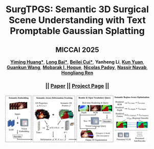 <p align="center">

  <h1 align="center">SurgTPGS: Semantic 3D Surgical Scene Understanding with Text Promptable Gaussian Splatting</h1>

  <h2 align="center">MICCAI 2025</h2>
  <p align="center">
    <a href="https://github.com/lastbasket"><strong>Yiming Huang*</strong></a>,
    <a href="https://longbai-cuhk.github.io/"><strong>Long Bai*</strong></a>,
    <a href="https://beileicui.github.io/"><strong>Beilei Cui*</strong></a>,
    <strong>Yanheng Li</strong>,
    <a href="https://flaick.github.io/"><strong>Kun Yuan</strong></a>,
    <br>
    <a href="https://gkwang-cuhk.github.io/"><strong>Guankun Wang</strong></a>,
    <a href="https://mobarakol.github.io/"><strong>Mobarak I. Hoque</strong></a>,
    <a href="https://camma.unistra.fr/npadoy/"><strong>Nicolas Padoy</strong></a>,
    <a href="https://www.professoren.tum.de/en/navab-nassir"><strong>Nassir Navab</strong></a>,
    <a href="https://www.ee.cuhk.edu.hk/ren/"><strong>Hongliang Ren</strong></a>
  </p>
  <h3 align="center"> || <a href="https://arxiv">Paper</a> || <a href="https://lastbasket.github.io/MICCAI-2025-SurgTPGS/">Project Page</a> || </h3>
  <div align="center"></div>
</p> 
<p align="center">
  <a href="https://lastbasket.github.io/MICCAI-2025-SurgTPGS/">
    <img src="./figs/fig2_1-1.png" alt="Logo" width="90%">
  </a>
</p>
<p align="center">
